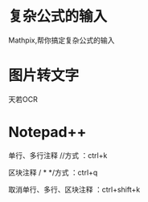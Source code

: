 # 复杂公式的输入

Mathpix,帮你搞定复杂公式的输入

# 图片转文字

天若OCR



# Notepad++

单行、多行注释            //方式          ：ctrl+k

区块注释            / * */方式      ：ctrl+q

取消单行、多行、区块注释                 ：ctrl+shift+k